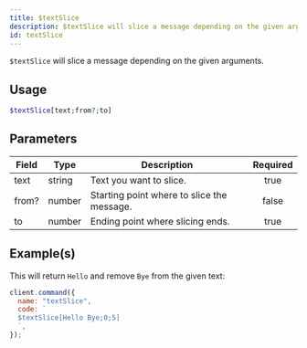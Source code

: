 ```yaml
---
title: $textSlice
description: $textSlice will slice a message depending on the given arguments.
id: textSlice
---
```


`$textSlice` will slice a message depending on the given arguments.

## Usage

```php
$textSlice[text;from?;to]
```

## Parameters

| Field | Type   | Description                                | Required |
| ----- | ------ | ------------------------------------------ | :------: |
| text  | string | Text you want to slice.                    |   true   |
| from? | number | Starting point where to slice the message. |  false   |
| to    | number | Ending point where slicing ends.           |   true   |

## Example(s)

This will return `Hello` and remove `Bye` from the given text:

```javascript
client.command({
  name: "textSlice",
  code: `
  $textSlice[Hello Bye;0;5]
  `,
});
```
